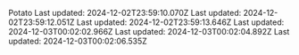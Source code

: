 Potato
Last updated: 2024-12-02T23:59:10.070Z
Last updated: 2024-12-02T23:59:12.051Z
Last updated: 2024-12-02T23:59:13.646Z
Last updated: 2024-12-03T00:02:02.966Z
Last updated: 2024-12-03T00:02:04.892Z
Last updated: 2024-12-03T00:02:06.535Z

